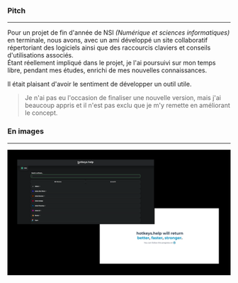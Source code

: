 ### Pitch

---
Pour un projet de fin d'année de NSI _(Numérique et sciences informatiques)_ en terminale, nous avons, avec un ami
développé un site collaboratif répertoriant des logiciels ainsi que des raccourcis claviers et conseils d'utilisations
associés.<br> 
Étant réellement impliqué dans le projet, je l'ai poursuivi sur mon temps libre, pendant mes études, enrichi de mes
nouvelles connaissances.

Il était plaisant d'avoir le sentiment de développer un outil utile.

> Je n'ai pas eu l'occasion de finaliser une nouvelle version, mais j'ai beaucoup appris et il n'est pas exclu que je
m'y remette en améliorant le concept.

### En images

---
![Screenshots du site](screenshots.png)